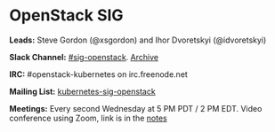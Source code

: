 # OpenStack SIG

**Leads:** Steve Gordon (@xsgordon) and Ihor Dvoretskyi (@idvoretskyi)

**Slack Channel:** [#sig-openstack](https://kubernetes.slack.com/messages/sig-openstack/).  [Archive](http://kubernetes.slackarchive.io/sig-openstack/)

**IRC:** #openstack-kubernetes on irc.freenode.net

**Mailing List:** [kubernetes-sig-openstack](https://groups.google.com/forum/#!forum/kubernetes-sig-openstack)

**Meetings:** Every second Wednesday at 5 PM PDT / 2 PM EDT. Video conference using Zoom, link is in the [notes](https://docs.google.com/document/d/1iAQ3LSF_Ky6uZdFtEZPD_8i6HXeFxIeW4XtGcUJtPyU/edit#
)
